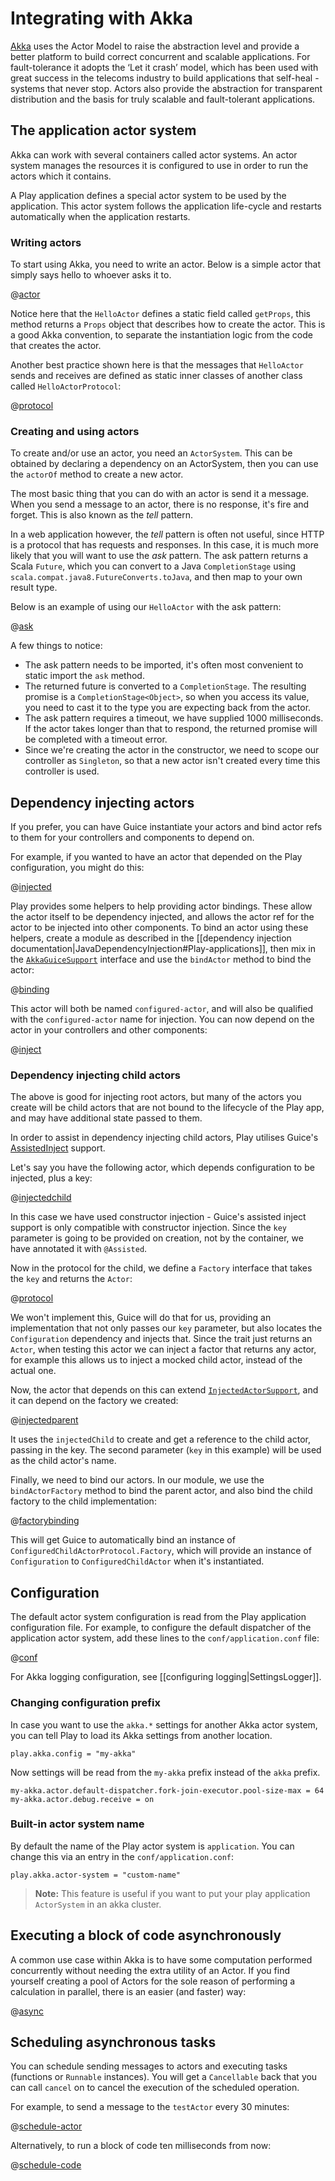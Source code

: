 <!--- Copyright (C) 2009-2017 Lightbend Inc. <https://www.lightbend.com> -->
# Integrating with Akka

[Akka](http://akka.io/) uses the Actor Model to raise the abstraction level and provide a better platform to build correct concurrent and scalable applications. For fault-tolerance it adopts the ‘Let it crash’ model, which has been used with great success in the telecoms industry to build applications that self-heal - systems that never stop. Actors also provide the abstraction for transparent distribution and the basis for truly scalable and fault-tolerant applications.

## The application actor system

Akka can work with several containers called actor systems. An actor system manages the resources it is configured to use in order to run the actors which it contains.

A Play application defines a special actor system to be used by the application. This actor system follows the application life-cycle and restarts automatically when the application restarts.

### Writing actors

To start using Akka, you need to write an actor.  Below is a simple actor that simply says hello to whoever asks it to.

@[actor](code/javaguide/akka/HelloActor.java)

Notice here that the `HelloActor` defines a static field called `getProps`, this method returns a `Props` object that describes how to create the actor.  This is a good Akka convention, to separate the instantiation logic from the code that creates the actor.

Another best practice shown here is that the messages that `HelloActor` sends and receives are defined as static inner classes of another class called `HelloActorProtocol`:

@[protocol](code/javaguide/akka/HelloActorProtocol.java)

### Creating and using actors

To create and/or use an actor, you need an `ActorSystem`.  This can be obtained by declaring a dependency on an ActorSystem, then you can use the `actorOf` method to create a new actor.

The most basic thing that you can do with an actor is send it a message.  When you send a message to an actor, there is no response, it's fire and forget.  This is also known as the _tell_ pattern.
  
In a web application however, the _tell_ pattern is often not useful, since HTTP is a protocol that has requests and responses.  In this case, it is much more likely that you will want to use the _ask_ pattern.  The ask pattern returns a Scala `Future`, which you can convert to a Java `CompletionStage` using `scala.compat.java8.FutureConverts.toJava`, and then map to your own result type.

Below is an example of using our `HelloActor` with the ask pattern:

@[ask](code/javaguide/akka/ask/Application.java)

A few things to notice:

* The ask pattern needs to be imported, it's often most convenient to static import the `ask` method.
* The returned future is converted to a `CompletionStage`.  The resulting promise is a `CompletionStage<Object>`, so when you access its value, you need to cast it to the type you are expecting back from the actor.
* The ask pattern requires a timeout, we have supplied 1000 milliseconds.  If the actor takes longer than that to respond, the returned promise will be completed with a timeout error.
* Since we're creating the actor in the constructor, we need to scope our controller as `Singleton`, so that a new actor isn't created every time this controller is used.

## Dependency injecting actors

If you prefer, you can have Guice instantiate your actors and bind actor refs to them for your controllers and components to depend on.

For example, if you wanted to have an actor that depended on the Play configuration, you might do this:

@[injected](code/javaguide/akka/ConfiguredActor.java)

Play provides some helpers to help providing actor bindings.  These allow the actor itself to be dependency injected, and allows the actor ref for the actor to be injected into other components.  To bind an actor using these helpers, create a module as described in the [[dependency injection documentation|JavaDependencyInjection#Play-applications]], then mix in the [`AkkaGuiceSupport`](api/java/play/libs/akka/AkkaGuiceSupport.html) interface and use the `bindActor` method to bind the actor:

@[binding](code/javaguide/akka/modules/MyModule.java)

This actor will both be named `configured-actor`, and will also be qualified with the `configured-actor` name for injection.  You can now depend on the actor in your controllers and other components:

@[inject](code/javaguide/akka/inject/Application.java)

### Dependency injecting child actors

The above is good for injecting root actors, but many of the actors you create will be child actors that are not bound to the lifecycle of the Play app, and may have additional state passed to them.

In order to assist in dependency injecting child actors, Play utilises Guice's [AssistedInject](https://github.com/google/guice/wiki/AssistedInject) support.

Let's say you have the following actor, which depends configuration to be injected, plus a key:

@[injectedchild](code/javaguide/akka/ConfiguredChildActor.java)

In this case we have used constructor injection - Guice's assisted inject support is only compatible with constructor injection.  Since the `key` parameter is going to be provided on creation, not by the container, we have annotated it with `@Assisted`.

Now in the protocol for the child, we define a `Factory` interface that takes the `key` and returns the `Actor`:

@[protocol](code/javaguide/akka/ConfiguredChildActorProtocol.java)

We won't implement this, Guice will do that for us, providing an implementation that not only passes our `key` parameter, but also locates the `Configuration` dependency and injects that.  Since the trait just returns an `Actor`, when testing this actor we can inject a factor that returns any actor, for example this allows us to inject a mocked child actor, instead of the actual one.

Now, the actor that depends on this can extend [`InjectedActorSupport`](api/java/play/libs/akka/InjectedActorSupport.html), and it can depend on the factory we created:

@[injectedparent](code/javaguide/akka/ParentActor.java)

It uses the `injectedChild` to create and get a reference to the child actor, passing in the key. The second parameter (`key` in this example) will be used as the child actor's name.

Finally, we need to bind our actors.  In our module, we use the `bindActorFactory` method to bind the parent actor, and also bind the child factory to the child implementation:

@[factorybinding](code/javaguide/akka/factorymodules/MyModule.java)

This will get Guice to automatically bind an instance of `ConfiguredChildActorProtocol.Factory`, which will provide an instance of `Configuration` to `ConfiguredChildActor` when it's instantiated.

## Configuration

The default actor system configuration is read from the Play application configuration file. For example, to configure the default dispatcher of the application actor system, add these lines to the `conf/application.conf` file:

@[conf](code/javaguide/akka/akka.conf)

For Akka logging configuration, see [[configuring logging|SettingsLogger]].

### Changing configuration prefix

In case you want to use the `akka.*` settings for another Akka actor system, you can tell Play to load its Akka settings from another location.

```
play.akka.config = "my-akka"
```

Now settings will be read from the `my-akka` prefix instead of the `akka` prefix.

```
my-akka.actor.default-dispatcher.fork-join-executor.pool-size-max = 64
my-akka.actor.debug.receive = on
```

### Built-in actor system name

By default the name of the Play actor system is `application`. You can change this via an entry in the `conf/application.conf`:

```
play.akka.actor-system = "custom-name"
```

> **Note:** This feature is useful if you want to put your play application `ActorSystem` in an akka cluster.

## Executing a block of code asynchronously

A common use case within Akka is to have some computation performed concurrently without needing the extra utility of an Actor. If you find yourself creating a pool of Actors for the sole reason of performing a calculation in parallel, there is an easier (and faster) way:

@[async](code/javaguide/akka/async/Application.java)

## Scheduling asynchronous tasks

You can schedule sending messages to actors and executing tasks (functions or `Runnable` instances). You will get a `Cancellable` back that you can call `cancel` on to cancel the execution of the scheduled operation.

For example, to send a message to the `testActor` every 30 minutes:

@[schedule-actor](code/javaguide/akka/JavaAkka.java)

Alternatively, to run a block of code ten milliseconds from now:

@[schedule-code](code/javaguide/akka/JavaAkka.java)

